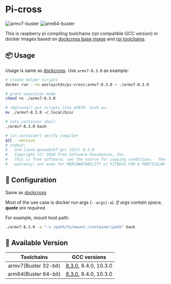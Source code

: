 # Pi-cross

![armv7-buster](https://github.com/wesleych3n/pi-cross/actions/workflows/armv7-buster.yml/badge.svg)
![arm64-buster](https://github.com/wesleych3n/pi-cross/actions/workflows/arm64-buster.yml/badge.svg)

This is raspberry pi compiling toolchains (rpi compatible GCC version) in docker images based on [dockcross base image](https://github.com/dockcross/dockcross) and [rpi toolchains](https://github.com/abhiTronix/raspberry-pi-cross-compilers).

## 📦️ Usage

Usage is same as [dockcross](https://github.com/dockcross/dockcross#usage). Use `armv7-8.3.0` as example:

```bash
# create helper scripts
docker run --rm wesleych3n/pi-cross:armv7-8.3.0 > ./armv7-8.3.0

# grant execution mode
chmod +x ./armv7-8.3.0

# (Optional) put scripts into $PATH. Such as:
mv ./armv7-8.3.0 ~/.local/bin/

# into container shell
./armv7-8.3.0 bash

# (in container) verify compiler
$CC --version
# stdout:
#   arm-linux-gnueabihf-gcc (GCC) 8.3.0
#   Copyright (C) 2018 Free Software Foundation, Inc.
#   This is free software; see the source for copying conditions.  There is NO
#   warranty; not even for MERCHANTABILITY or FITNESS FOR A PARTICULAR PURPOSE.
```

## 🔧 Configuration

Same as [dockcross](https://github.com/dockcross/dockcross#dockcross-configuration)

Most of the use case is docker run args (`--args|-a`).
*If args contain space, **quote** are required.*

For example, mount host path:

```bash
./armv7-8.3.0 -a "-v /path/to/mount:/container/path" bash
```

## 📎 Available Version

| Toolchains           | GCC versions                                                                         |
| :-:                  | :-:                                                                                  |
| armv7(Buster 32-bit) | [8.3.0](https://github.com/WesleyCh3n/pi-cross/tree/main/armv7/8.3.0), 9.4.0, 10.3.0 |
| arm64(Buster 64-bit) | [8.3.0](https://github.com/WesleyCh3n/pi-cross/tree/main/arm64/8.3.0), 9.4.0, 10.3.0 |
